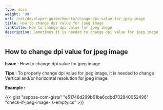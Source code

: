 ```yaml
---
type: docs
weight: '90'
url: /net/developer-guide/how-to/change-dpi-value-for-jpeg-image
title: How to change dpi value for jpeg image
linktitle: How to change dpi value for jpeg image
description: Sometimes it is needed to change dpi value for jpeg image.
---
```


**How to change dpi value for jpeg image**
-----------------------------------------

**Issue** : How to change dpi value for jpeg image.

**Tips** : To properly change dpi value for jpeg image, it is needed to change Vertical and/or horizontal resolution for jpeg image.

**Example :**

{{< gist "aspose-com-gists" "e51748d299b61ba6cdbd702840052496" "check-if-jpeg-image-is-empty.cs" >}}
